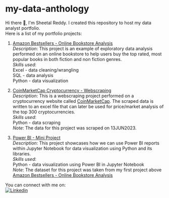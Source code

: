 # my-data-anthology

Hi there :wave:, I'm Sheetal Reddy. I created this repository to host my data analyst portfolio.<br />
Here is a list of my portfolio projects:

  1. [Amazon Bestsellers - Online Bookstore Analysis](https://github.com/Ammu25/my-data-anthology/tree/main/Amazon%20Bestsellers-Online%20Bookstore%20Analysis)<br />
     *Description*: This project is an example of exploratory data analysis performed on an online bookstore to help users buy the top rated, most popular books in           both fiction and non fiction genres. <br />
     *Skills used*: <br /> 
      Excel - data cleaning/wrangling<br />
      SQL - data analysis<br />
      Python - data visualization <br />
   
   2. [CoinMarketCap Cryptocurrency - Webscraping](https://github.com/sheetalreddy25/my-data-anthology/tree/main/CoinMarketCap%20Cryptocurrency-WebScraping)<br />
     *Description*: This is a webscraping project performed on a cryptocurrency website called [CoinMarketCap](https://coinmarketcap.com/). The scraped data is written to an excel file that can later be used for price/market analysis of the top 300 cryptocurrencies. <br />
     *Skills used*: <br />
      Python - data scraping <br />
      *Note*: The data for this project was scraped on 13JUN2023.

   3. [Power BI - Mini Project](https://github.com/sheetalreddy25/my-data-anthology/tree/main/Power%20BI-Mini%20Project)<br />
     *Description*: This project showcases how we can use Power BI reports within Jupyter Notebook for data visualization using Python and its libraries. <br />
     *Skills used*: <br />
      Python - data visualization using Power BI in Jupyter Notebook <br />
     *Note*: The dataset for this project was taken from my first project above [Amazon Bestsellers - Online Bookstore Analysis](https://github.com/Ammu25/my-data-anthology/tree/main/Amazon%20Bestsellers-Online%20Bookstore%20Analysis)
 
You can connect with me on:<br />
[![Linkedin](https://img.shields.io/badge/LinkedIn-0077B5?style=for-the-badge&logo=linkedin&logoColor=white)](https://www.linkedin.com/in/sheetalreddy25/)
